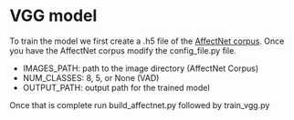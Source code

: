 # VGG model

To train the model we first create a .h5 file of the [AffectNet corpus](http://mohammadmahoor.com/affectnet/). Once you have the AffectNet corpus modify the config_file.py file. 

* IMAGES_PATH: path to the image directory (AffectNet Corpus)
* NUM_CLASSES: 8, 5, or None (VAD)
* OUTPUT_PATH: output path for the trained model


Once that is complete run build_affectnet.py followed by train_vgg.py

